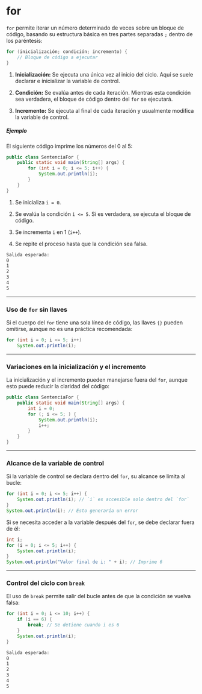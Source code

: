 #  for

`for` permite iterar un número determinado de veces sobre un bloque de código, basando  su estructura básica en tres partes separadas `;` dentro de los paréntesis:

``` java
for (inicialización; condición; incremento) {
    // Bloque de código a ejecutar
}
```

1. **Inicialización:** Se ejecuta una única vez al inicio del ciclo. Aquí se suele declarar e inicializar la variable de control.    

2. **Condición:** Se evalúa antes de cada iteración. Mientras esta condición sea verdadera, el bloque de código dentro del `for` se ejecutará.

3. **Incremento:** Se ejecuta al final de cada iteración y usualmente modifica la variable de control.

##### Ejemplo
El siguiente código imprime los números del 0 al 5:

```java
public class SentenciaFor {
    public static void main(String[] args) {
        for (int i = 0; i <= 5; i++) {
            System.out.println(i);
        }
    }
}
```

1. Se inicializa `i = 0`.

2. Se evalúa la condición `i <= 5`. Si es verdadera, se ejecuta el bloque de código.

3. Se incrementa `i` en 1 (`i++`).

4. Se repite el proceso hasta que la condición sea falsa.

```bash
Salida esperada:
0
1
2
3
4
5
```

---
### Uso de `for` sin llaves
Si el cuerpo del `for` tiene una sola línea de código, las llaves `{}` pueden omitirse, aunque no es una práctica recomendada:

```java
for (int i = 0; i <= 5; i++)
    System.out.println(i);
```

---
### Variaciones en la inicialización y el incremento
La inicialización y el incremento pueden manejarse fuera del `for`, aunque esto puede reducir la claridad del código:

```java
public class SentenciaFor {
    public static void main(String[] args) {
        int i = 0;
        for (; i <= 5; ) {
            System.out.println(i);
            i++;
        }
    }
}
```

---
### Alcance de la variable de control
Si la variable de control se declara dentro del `for`, su alcance se limita al bucle:

```java
for (int i = 0; i <= 5; i++) {
    System.out.println(i); // `i` es accesible solo dentro del `for`
}
System.out.println(i); // Esto generaría un error
```

Si se necesita acceder a la variable después del `for`, se debe declarar fuera de él:

```java
int i;
for (i = 0; i <= 5; i++) {
    System.out.println(i);
}
System.out.println("Valor final de i: " + i); // Imprime 6
```

---
### Control del ciclo con `break`
El uso de `break` permite salir del bucle antes de que la condición se vuelva falsa:

```java
for (int i = 0; i <= 10; i++) {
    if (i == 6) {
        break; // Se detiene cuando i es 6
    }
    System.out.println(i);
}
```

```bash
Salida esperada:
0
1
2
3
4
5
```

